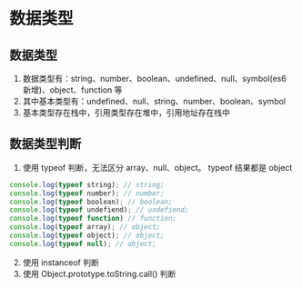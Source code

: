 # 数据类型

## 数据类型

1. 数据类型有：string、number、boolean、undefined、null、symbol(es6 新增)、object、function 等
2. 其中基本类型有：undefined、null、string、number、boolean、symbol
3. 基本类型存在栈中，引用类型存在堆中，引用地址存在栈中

## 数据类型判断

1. 使用 typeof 判断，无法区分 array、null、object。 typeof 结果都是 object

```js
console.log(typeof string); // string;
console.log(typeof number); // number;
console.log(typeof boolean); // boolean;
console.log(typeof undefiend); // undefiend;
console.log(typeof function) // function;
console.log(typeof array); // object;
console.log(typeof object); // object;
console.log(typeof null); // object;
```

2. 使用 instanceof 判断
3. 使用 Object.prototype.toString.call() 判断
